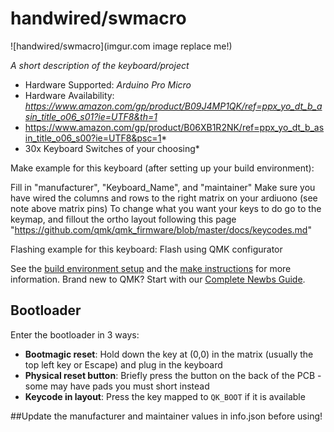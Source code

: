 # handwired/swmacro

![handwired/swmacro](imgur.com image replace me!)

*A short description of the keyboard/project*

* Hardware Supported: *Arduino Pro Micro*
* Hardware Availability: *https://www.amazon.com/gp/product/B09J4MP1QK/ref=ppx_yo_dt_b_asin_title_o06_s01?ie=UTF8&th=1*
* https://www.amazon.com/gp/product/B06XB1R2NK/ref=ppx_yo_dt_b_asin_title_o06_s00?ie=UTF8&psc=1*
* 30x Keyboard Switches of your choosing*

Make example for this keyboard (after setting up your build environment):

Fill in "manufacturer", "Keyboard_Name", and "maintainer"
Make sure you have wired the columns and rows to the right matrix on your ardiuono (see note above matrix pins)
To change what you want your keys to do go to the keymap, and fillout the ortho layout following this page "https://github.com/qmk/qmk_firmware/blob/master/docs/keycodes.md"

Flashing example for this keyboard:
Flash using QMK configurator

See the [build environment setup](https://docs.qmk.fm/#/getting_started_build_tools) and the [make instructions](https://docs.qmk.fm/#/getting_started_make_guide) for more information. Brand new to QMK? Start with our [Complete Newbs Guide](https://docs.qmk.fm/#/newbs).

## Bootloader

Enter the bootloader in 3 ways:

* **Bootmagic reset**: Hold down the key at (0,0) in the matrix (usually the top left key or Escape) and plug in the keyboard
* **Physical reset button**: Briefly press the button on the back of the PCB - some may have pads you must short instead
* **Keycode in layout**: Press the key mapped to `QK_BOOT` if it is available


##Update the manufacturer and maintainer values in info.json before using!
